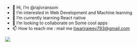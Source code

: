 - 👋 Hi, I’m @rajivransom
- 👀 I’m interested in Web Development and Machine learning
- 🌱 I’m currently learning React native
- 💞️ I’m looking to collaborate on Some cool apps
- 📫 How to reach me : mail me tiwarirajeev793@gmail.com

<img src="https://reactjs.org/logo-og.png"/>

<!---
rajivransom/rajivransom is a ✨ special ✨ repository because its `README.md` (this file) appears on your GitHub profile.
You can click the Preview link to take a look at your changes.
--->
